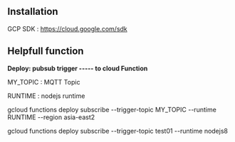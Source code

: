 ## Installation
GCP SDK : https://cloud.google.com/sdk

## Helpfull function
**Deploy: pubsub trigger ----- to cloud Function**

MY_TOPIC : MQTT Topic

RUNTIME  : nodejs runtime

gcloud functions deploy subscribe --trigger-topic MY_TOPIC --runtime RUNTIME --region asia-east2

gcloud functions deploy subscribe --trigger-topic test01 --runtime nodejs8
